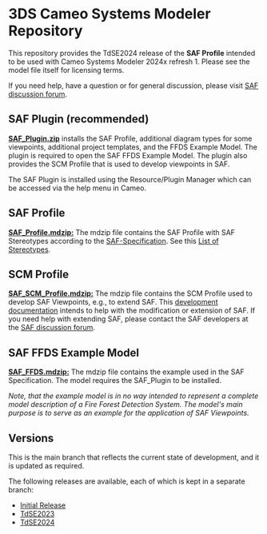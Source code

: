 # 3DS Cameo Systems Modeler Repository

This repository provides the TdSE2024 release of the **SAF Profile** intended to be used with Cameo Systems Modeler 2024x refresh 1. Please see the model file itself for licensing terms.

If you need help, have a question or for general discussion, please visit [SAF discussion forum](https://github.com/GfSE/SAF-Specification/discussions).


## SAF Plugin (recommended)
 **[SAF_Plugin.zip](SAF_Plugin/SAF_Plugin.zip)** installs the SAF Profile, additional diagram types for some viewpoints, additional project templates, and the FFDS Example Model. The plugin is required to open the SAF FFDS Example Model. The plugin also provides the SCM Profile that is used to develop viewpoints in SAF.

The SAF Plugin is installed using the Resource/Plugin Manager which can be accessed via the help menu in Cameo.

## SAF Profile
**[SAF_Profile.mdzip:](SAF_Plugin/profiles/SAF_Profile.mdzip)** The mdzip file contains the SAF Profile with SAF Stereotypes according to the [SAF-Specification](https://saf.gfse.org/version/TdSE2024). See this [List of Stereotypes](https://saf.gfse.org/version/TdSE2024/userdoc/stereotypes.html).

## SCM Profile
**[SAF_SCM_Profile.mdzip:](SAF_Plugin/profiles/SAF_SCM_Profile.mdzip)** The mdzip file contains the SCM Profile used to develop SAF Viewpoints, e.g., to extend SAF.
This [development documentation](https://saf.gfse.org/version/TdSE2024/devdoc/devdoc.html) intends to help with the modification or extension of SAF. If you need help with extending SAF, please contact the SAF developers at the [SAF discussion forum](https://github.com/GfSE/SAF-Specification/discussions).

## SAF FFDS Example Model
**[SAF_FFDS.mdzip:](SAF_Plugin/samples/SAF/SAF_FFDS.mdzip)** The mdzip file contains the example used in the SAF Specification. The model requires the SAF_Plugin to be installed. 

*Note, that the example model is in no way intended to represent a complete model description of a Fire Forest Detection System. The model's main purpose is to serve as an example for the application of SAF Viewpoints.*

## Versions
This is the main branch that reflects the current state of development, and it is updated as required.

The following releases are available, each of which is kept in a separate branch:
* [Initial Release](https://github.com/GfSE/SAF-Cameo-Profile/tree/Initial-Release)
* [TdSE2023](https://github.com/GfSE/SAF-Cameo-Profile/tree/TdSE2023)
* [TdSE2024](https://github.com/GfSE/SAF-Cameo-Profile/tree/TdSE2024)
